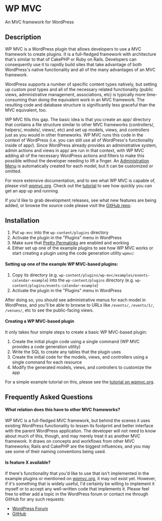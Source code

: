 WP MVC
==================================================
An MVC framework for WordPress

Description
-----------

WP MVC is a WordPress plugin that allows developers to use a MVC framework to create plugins. It is a full-fledged framework with architecture that's similar to that of CakePHP or Ruby on Rails. Developers can consequently use it to rapidly build sites that take advantage of both WordPress's native functionality and all of the many advantages of an MVC framework. 

WordPress supports a number of specific content types natively, but setting up custom post types and all of the necessary related functionality (public views, administrative management, associations, etc) is typically more time-consuming than doing the equivalent work in an MVC framework. The resulting code and database structure is significantly less graceful than the MVC equivalent, too.

WP MVC fills this gap. The basic idea is that you create an app/ directory that contains a file structure similar to other MVC frameworks (controllers/, helpers/, models/, views/, etc) and set up models, views, and controllers just as you would in other frameworks. WP MVC runs this code in the context of WordPress (i.e. you can still use all of WordPress's functionality inside of app/). Since WordPress already provides an administrative system, admin actions and views in app/ are run in that context, with WP MVC adding all of the necessary WordPress actions and filters to make this possible without the developer needing to lift a finger. An [Administration Menu](http://codex.wordpress.org/Administration_Menus) is automatically created for each model, but it can be customized or omitted.

For more extensive documentation, and to see what WP MVC is capable of, please visit [wpmvc.org](http://wpmvc.org).  Check out the [tutorial](http://wpmvc.org/documentation/tutorial/) to see how quickly you can get an app up and running.

If you'd like to grab development releases, see what new features are being added, or browse the source code please visit the [GitHub repo](http://github.com/tombenner/wp-mvc).

Installation
------------

1. Put `wp-mvc` into the `wp-content/plugins` directory
1. Activate the plugin in the "Plugins" menu in WordPress
1. Make sure that [Pretty Permalinks](http://codex.wordpress.org/Introduction_to_Blogging#Pretty_Permalinks) are enabled and working
1. Either set up one of the example plugins to see how WP MVC works or start creating a plugin using the code generation utility `wpmvc`:

#### Setting up one of the example WP MVC-based plugins:

1. Copy its directory (e.g. `wp-content/plugins/wp-mvc/examples/events-calendar-example`) into the `wp-content/plugins` directory (e.g. `wp-content/plugins/events-calendar-example`)
1. Activate the plugin in the "Plugins" menu in WordPress

After doing so, you should see administrative menus for each model in WordPress, and you'll be able to browse to URLs like `/events/`, `/events/1/`, `/venues/`, etc to see the public-facing views.

#### Creating a WP MVC-based plugin

It only takes four simple steps to create a basic WP MVC-based plugin:

1. Create the initial plugin code using a single command (WP MVC provides a code generation utility)
1. Write the SQL to create any tables that the plugin uses
1. Create the initial code for the models, views, and controllers using a single command for each resource
1. Modify the generated models, views, and controllers to customize the app

For a simple example tutorial on this, please see the [tutorial on wpmvc.org](http://wpmvc.org/documentation/tutorial/).

Frequently Asked Questions
--------------------------

#### What relation does this have to other MVC frameworks?

WP MVC is a full-fledged MVC framework, but behind the scenes it uses existing WordPress functionality to lessen its footprint and better interface with the parent WordPress application. The developer will not need to know about much of this, though, and may merely treat it as another MVC framework. It draws on concepts and workflows from other MVC frameworks; Rails and CakePHP are the biggest influences, and you may see some of their naming conventions being used.

#### Is feature X available?

If there's functionality that you'd like to use that isn't implemented in the example plugins or mentioned on [wpmvc.org](http://wpmvc.org), it may not exist yet. However, if it's something that is widely useful, I'd certainly be willing to implement it myself or to accept any well-written code that implements it. Please feel free to either add a topic in the WordPress forum or contact me through GitHub for any such requests:

* [WordPress Forum](http://wordpress.org/tags/wp-mvc?forum_id=10)
* [GitHub](http://github.com/tombenner)
